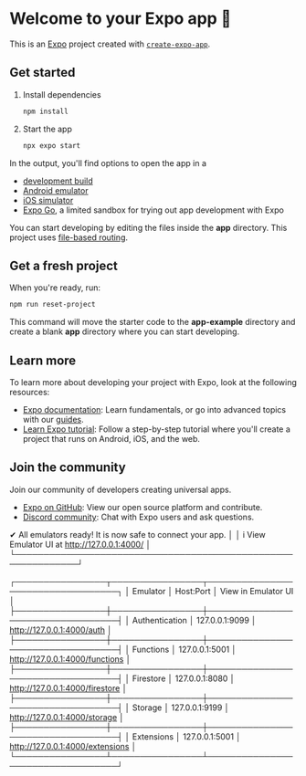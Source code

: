 # Welcome to your Expo app 👋

This is an [Expo](https://expo.dev) project created with [`create-expo-app`](https://www.npmjs.com/package/create-expo-app).

## Get started

1. Install dependencies

   ```bash
   npm install
   ```

2. Start the app

   ```bash
   npx expo start
   ```

In the output, you'll find options to open the app in a

- [development build](https://docs.expo.dev/develop/development-builds/introduction/)
- [Android emulator](https://docs.expo.dev/workflow/android-studio-emulator/)
- [iOS simulator](https://docs.expo.dev/workflow/ios-simulator/)
- [Expo Go](https://expo.dev/go), a limited sandbox for trying out app development with Expo

You can start developing by editing the files inside the **app** directory. This project uses [file-based routing](https://docs.expo.dev/router/introduction).

## Get a fresh project

When you're ready, run:

```bash
npm run reset-project
```

This command will move the starter code to the **app-example** directory and create a blank **app** directory where you can start developing.

## Learn more

To learn more about developing your project with Expo, look at the following resources:

- [Expo documentation](https://docs.expo.dev/): Learn fundamentals, or go into advanced topics with our [guides](https://docs.expo.dev/guides).
- [Learn Expo tutorial](https://docs.expo.dev/tutorial/introduction/): Follow a step-by-step tutorial where you'll create a project that runs on Android, iOS, and the web.

## Join the community

Join our community of developers creating universal apps.

- [Expo on GitHub](https://github.com/expo/expo): View our open source platform and contribute.
- [Discord community](https://chat.expo.dev): Chat with Expo users and ask questions.


 ✔  All emulators ready! It is now safe to connect your app. │
│ i  View Emulator UI at http://127.0.0.1:4000/               │
└─────────────────────────────────────────────────────────────┘

┌────────────────┬────────────────┬──────────────────────────────────┐
│ Emulator       │ Host:Port      │ View in Emulator UI              │
├────────────────┼────────────────┼──────────────────────────────────┤
│ Authentication │ 127.0.0.1:9099 │ http://127.0.0.1:4000/auth       │
├────────────────┼────────────────┼──────────────────────────────────┤
│ Functions      │ 127.0.0.1:5001 │ http://127.0.0.1:4000/functions  │
├────────────────┼────────────────┼──────────────────────────────────┤
│ Firestore      │ 127.0.0.1:8080 │ http://127.0.0.1:4000/firestore  │
├────────────────┼────────────────┼──────────────────────────────────┤
│ Storage        │ 127.0.0.1:9199 │ http://127.0.0.1:4000/storage    │
├────────────────┼────────────────┼──────────────────────────────────┤
│ Extensions     │ 127.0.0.1:5001 │ http://127.0.0.1:4000/extensions │
└────────────────┴────────────────┴──────────────────────────────────┘
